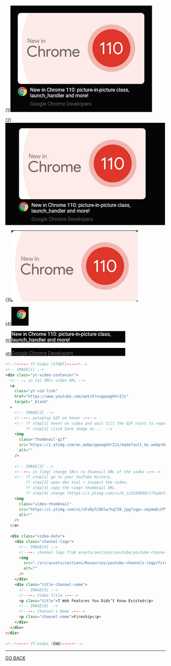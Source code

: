 (1)![Alt text](../IMAGES/HTML/MAIN%20-%20%5B%20Resources%20%5D%20YT-Video/Screenshot%202023-02-16%20at%2010-40-13%20Me%20-%20DAY%203.png)

(2)![Alt text](../IMAGES/HTML/MAIN%20-%20%5B%20Resources%20%5D%20YT-Video/MAIN%20-%20%5B%20Resources%20%5D%20YT-Video.gif)

(3)![Alt text](../IMAGES/HTML/MAIN%20-%20%5B%20Resources%20%5D%20YT-Video/Screenshot%202023-02-16%20at%2010-40-27%20Me%20-%20DAY%203.png)

(4)![Alt text](../IMAGES/HTML/MAIN%20-%20%5B%20Resources%20%5D%20YT-Video/Screenshot%202023-02-16%20at%2010-40-46%20Me%20-%20DAY%203.png)

(5)![Alt text](../IMAGES/HTML/MAIN%20-%20%5B%20Resources%20%5D%20YT-Video/Screenshot%202023-02-16%20at%2010-40-32%20Me%20-%20DAY%203.png)

(6)![Alt text](../IMAGES/HTML/MAIN%20-%20%5B%20Resources%20%5D%20YT-Video/Screenshot%202023-02-16%20at%2010-40-41%20Me%20-%20DAY%203.png)

```html
<!--*----- YT-Video [START]-----*-->
<!-- IMAGE[1] -->
<div class="yt-video-contanier">
  <!-- ↓↓ in [a] SRC= video URL -->
  <a
    class="yt-vid-link"
    href="https://www.youtube.com/watch?v=ppwagkhrZJs"
    target="_blank"
  >
    <!-- IMAGE[2] -->
    <!----↓ autoplay GIF on hover ↓---->
    <!-- ?? step[1] hover on video and wait till the GIF start to repet it self.
         ?? step[2] click Save image as...  -->
    <img
      class="thumbnail-gif"
      src="https://i.ytimg.com/an_webp/ppwagkhrZJs/mqdefault_6s.webp?du=3000&sqp=CMOZsp8G&rs=AOn4CLA_BGeaw36UHM1ULhWN-v6XXyrvYQ"
      alt=""
    />

    <!-- IMAGE[3] -->
    <!----↓ in [img] change SRC= to thumnail URL of the video ↓---->
    <!-- ?? step[1] go to your YouTube History.
         ?? step[2] open dev tool + inspect the video.
         ?? step[3] copy the <img> thumbnail URL.
         ?? step[4] change (https://i.ytimg.com/vi/k_zz3239DA0/[[hqdefault]].jpg?sqp=) to /hq720.jpg? - to have a hight resolution thumbnail -->
    <img
      class="video-thumbnail"
      src="https://i.ytimg.com/vi/sFsRylCQblw/hq720.jpg?sqp=-oaymwEcCPYBEIoBSFXyq4qpAw4IARUAAIhCGAFwAcABBg==&rs=AOn4CLC8xgeRFJtMXzDiJSPb40esigtifA"
      alt=""
    />
  </a>

  <div class="video-data">
    <div class="channel-logo">
      <!-- IMAGE[4] -->
      <!----↓ channel logo from assets/sections/youtube/youtube-channels-logo ↓---->
      <img
        src="./src/assets/sections/Resources/youtube-channels-logo/Fireship.jpg"
        alt=""
      />
    </div>
    <div class="title-channel-name">
      <!-- IMAGE[5] -->
      <!----↓ Video Title ↓---->
      <p class="title">7 Web Features You Didn’t Know Existed</p>
      <!-- IMAGE[6] -->
      <!----↓ Channel's Name ↓---->
      <p class="channel-name">Fireship</p>
    </div>
  </div>
</div>

<!--*----- YT-Video [END]-----*-->
```

<hr>

[GO BACK](../HTML%20COMMENTS.md)

